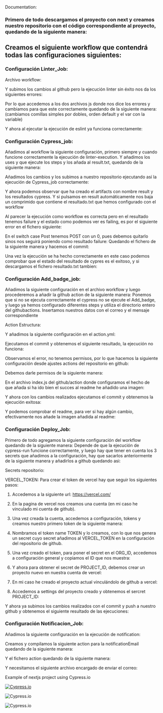 Documentation:


### Primero de todo descargamos el proyecto con next y creamos nuestro repositorio con el código correspondiente al proyecto, quedando de la siguiente manera:

## Creamos el siguiente workflow que contendrá todas las configuraciones siguientes:

### Configuración Linter_Job:
Archivo workflow:

Y subimos los cambios al github pero la ejecución linter sin éxito nos da los siguientes errores:

Por lo que accedemos a los dos archivos js donde nos dice los errores y cambiamos para que este correctamente quedando de la siguiente manera: (cambiamos comillas simples por dobles, orden default y el var con la variable)



Y ahora al ejecutar la ejecución de eslint ya funciona correctamente:



### Configuración Cypress_job:
Añadimos al workflow la siguiente configuración, primero siempre y cuando funcione correctamente la ejecución de linter-execution. Y añadimos los uses y que ejecute los steps y los añada al result.txt, quedando de la siguiente manera:

Añadimos los cambios y los subimos a nuestro repositorio ejecutando así la ejecución de Cypress_job correctamente:

Y ahora podemos observar que ha creado el artifacts con nombre result y los resultados cypress. Y si pulsamos en result automáticamente nos baja un comprimido que contiene el resultado.txt que hemos configurado con el workflow

Al parecer la ejecución como workflow es correcta pero en el resultado tenemos failure y el estado como podemos ver es failing, es por el siguiente error en el fichero siguiente:

En el switch case Post tenemos POST con un 0, pues debemos quitarlo sinos nos seguirá poniendo como resultado failure:
Quedando el fichero de la siguiente manera y hacemos el commit:

Una vez la ejecución se ha hecho correctamente en este caso podemos comprobar que el estado del resultado de cypres es el exitoso, y si descargamos el fichero resultado.txt tambien:


### Configuración Add_badge_job:
Añadimos la siguiente configuración en el archivo workflow y luego procederemos a añadir la github action de la siguiente manera:
Ponemos que si no se ejecuta correctamente el cypress no se ejecute el Add_badge, y luego ya hemos configurado diferentes steps y utiliza el directorio entero del githubactions. Insertamos nuestros datos con el correo y el mensaje correspondiente

Action Estructura:

Y añadimos la siguiente configuración en el action.yml:

Ejecutamos el commit y obtenemos el siguiente resultado, la ejecución no funciona:

Observamos el error, no tenemos permisos, por lo que hacemos la siguiente configuración desde ajustes actions del repositorio en github:

Debemos darle permisos de la siguiente manera:








En el archivo index.js del github/action donde configuramos el hecho de que añada si ha ido bien el succes al readme he añadido una imagen:


Y ahora con los cambios realizados ejecutamos el commit y obtenemos la ejecución exitosa:

Y podemos comprobar el readme, para ver si hay algún cambio, efectivamente nos añade la imagen añadida al readme:
 




### Configuración Deploy_Job:
Primero de todo agregamos la siguiente configuración del workflow quedando de la siguiente manera:
Depende de que la ejecución de cypress-run funcione correctamente, y luego hay que tener en cuenta los 3 secrets que añadimos a la configuración, hay que sacarlos anteriormente de la siguiente manera y añadirlos a github quedando asi:

Secrets repositorio:

VERCEL_TOKEN:
Para crear el token de vercel hay que seguir los siguientes pasos:
1.	Accedemos a la siguiente url:
https://vercel.com/
2.	En la pagina de vercel nos creamos una cuenta (en mi caso he vinculado mi cuenta de github).
3.	Una vez creada la cuenta, accedemos a configuración, tokens y creamos nuestro primero token de la siguiente manera:


4.	Nombramos el token name TOKEN y lo creamos, con lo que nos genera un secret cuyo secret añadimos al VERCEL_TOKEN en la configuración del repositorio de github.
5.	Una vez creado el token, para poner el secret en el ORG_ID, accedemos a configuración general y copiamos el ID que nos muestra:

6.	Y ahora para obtener el secret de PROJECT_ID, debemos crear un proyecto nuevo en nuestra cuenta de vercel:



7.	En mi caso he creado el proyecto actual vinculándolo de github a vercel:

8.	Accedemos a settings del proyecto creado y obtenemos el sercret PROJECT_ID:



Y ahora ya subimos los cambios realizados con el commit y push a nuestro github y obtenemos el siguiente resultado de las ejecuciones:






### Configuración Notificacion_Job:

Añadimos la siguiente configuración en la ejecución de notification:


Creamos y compilamos la siguiente action para la notificationEmail quedando de la siguiente manera:

Y el fichero action quedando de la siguiente manera:


Y necesitamos el siguiente archivo encargado de enviar el correo:







Example of nextjs project using Cypress.io

<!---Start place for the badge -->
[![Cypress.io](https://img.shields.io/badge/tested%20with-Cypress-04C38E.svg)](https://www.cypress.io/)

<!---End place for the badge -->
![Cypress.io](https://img.shields.io/badge/tested%20with-Cypress-04C38E.svg)

![Cypress.io](https://thumbs.dreamstime.com/b/succes-19684178.jpg)
